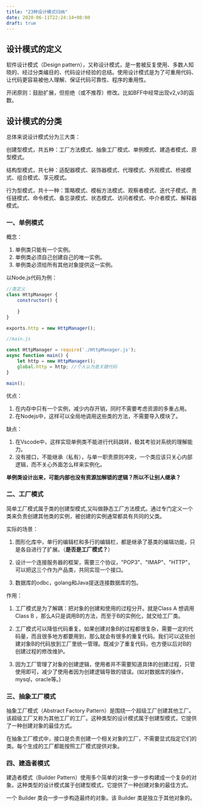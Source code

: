 ```yaml
---
title: "23种设计模式归纳"
date: 2020-06-11T22:24:14+08:00
draft: true
---
```



## 设计模式的定义

软件设计模式（Design pattern），又称设计模式，是一套被反复使用、多数人知晓的、经过分类编目的、代码设计经验的总结。使用设计模式是为了可重用代码、让代码更容易被他人理解、保证代码可靠性、程序的重用性。

开闭原则：鼓励扩展，但拒绝（或不推荐）修改。比如BFF中经常出现v2,v3的函数。

## 设计模式的分类

总体来说设计模式分为三大类：

创建型模式，共五种：工厂方法模式、抽象工厂模式、单例模式、建造者模式、原型模式。

结构型模式，共七种：适配器模式、装饰器模式、代理模式、外观模式、桥接模式、组合模式、享元模式。

行为型模式，共十一种：策略模式、模板方法模式、观察者模式、迭代子模式、责任链模式、命令模式、备忘录模式、状态模式、访问者模式、中介者模式、解释器模式。


### 一、单例模式

概念：

1. 单例类只能有一个实例。
2. 单例类必须自己创建自己的唯一实例。
3. 单例类必须给所有其他对象提供这一实例。



以Node.js代码为例：


```js
//类定义
class HttpManager {
    constructor() {
        
    }
}

exports.http = new HttpManager();

//main.js

const HttpManager = require('./HttpManager.js');
async function main() {
    let http = new HttpManager();
    global.http = http; //个人认为是关键代码
}

main();
```

优点：
1. 在内存中只有一个实例，减少内存开销，同时不需要考虑资源的多重占用。
2. 在Nodejs中，这样可以全局地调用这些类的方法，不需要导入模块了。

缺点：
1. 在Vscode中，这样实现单例类不能进行代码跳转，极其考验对系统的理解能力。
2. 没有接口，不能继承（私有），与单一职责原则冲突，一个类应该只关心内部逻辑，而不关心外面怎么样来实例化。

**单例类设计出来，可能内部也没有资源加解锁的逻辑？所以不让别人继承？**

### 二、工厂模式

简单工厂模式属于类的创建型模式,又叫做静态工厂方法模式。通过专门定义一个类来负责创建其他类的实例，被创建的实例通常都具有共同的父类。 



实际的场景：

1. 图形化库中，单行的编辑栏和多行的编辑栏，都是继承了基类的编辑功能，只是各自进行了扩展。（**是否是工厂模式？**）

2. 设计一个连接服务器的框架，需要三个协议，"POP3"、"IMAP"、"HTTP"，可以把这三个作为产品类，共同实现一个接口。

3. 数据库的odbc，golang和Java提送连接数据库的包。

作用：

1. 工厂模式是为了解耦：把对象的创建和使用的过程分开。就是Class A 想调用 Class B ，那么A只是调用B的方法，而至于B的实例化，就交给工厂类。

2. 工厂模式可以降低代码重复。如果创建对象B的过程都很复杂，需要一定的代码量，而且很多地方都要用到，那么就会有很多的重复代码。我们可以这些创建对象B的代码放到工厂里统一管理。既减少了重复代码，也方便以后对B的创建过程的修改维护。

3. 因为工厂管理了对象的创建逻辑，使用者并不需要知道具体的创建过程，只管使用即可，减少了使用者因为创建逻辑导致的错误。(如对数据库的操作，mysql，oracle等。)

### 三、抽象工厂模式

抽象工厂模式（Abstract Factory Pattern）是围绕一个超级工厂创建其他工厂。该超级工厂又称为其他工厂的工厂。这种类型的设计模式属于创建型模式，它提供了一种创建对象的最佳方式。

在抽象工厂模式中，接口是负责创建一个相关对象的工厂，不需要显式指定它们的类。每个生成的工厂都能按照工厂模式提供对象。

### 四、建造者模式

建造者模式（Builder Pattern）使用多个简单的对象一步一步构建成一个复杂的对象。这种类型的设计模式属于创建型模式，它提供了一种创建对象的最佳方式。

一个 Builder 类会一步一步构造最终的对象。该 Builder 类是独立于其他对象的。

